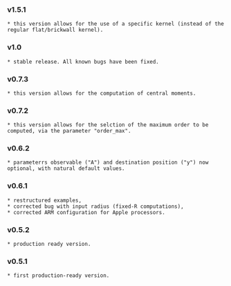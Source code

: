 ### v1.5.1
    * this version allows for the use of a specific kernel (instead of the regular flat/brickwall kernel).

### v1.0
    * stable release. All known bugs have been fixed.

### v0.7.3
    * this version allows for the computation of central moments.

### v0.7.2
    * this version allows for the selction of the maximum order to be computed, via the parameter "order_max".

### v0.6.2
    * parameterrs observable ("A") and destination position ("y") now optional, with natural default values.

### v0.6.1
    * restructured examples,
    * corrected bug with input radius (fixed-R computations),
    * corrected ARM configuration for Apple processors.

### v0.5.2
    * production ready version.

### v0.5.1
    * first production-ready version.